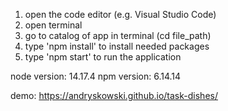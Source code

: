 1. open the code editor (e.g. Visual Studio Code)
2. open terminal
3. go to catalog of app in terminal (cd file_path)
4. type 'npm install' to install needed packages
5. type 'npm start' to run the application

node version: 14.17.4
npm version: 6.14.14

demo: https://andryskowski.github.io/task-dishes/
